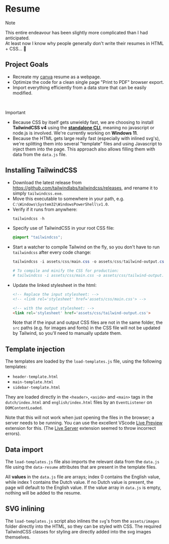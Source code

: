 # Resume
> [!NOTE]
> This entire endeavour has been slightly more complicated than I had anticipated.  
> At least now I know why people generally don't write their resumes in HTML + CSS... 😬

## Project Goals
* Recreate my [canva](https://www.canva.com) resume as a webpage.
* Optimize the code for a clean single page "Print to PDF" browser export.
* Import everything efficiently from a data store that can be easily modified.

&nbsp;
> [!IMPORTANT]
> * Because CSS by itself gets unwieldy fast, we are choosing to install **TailwindCSS v4** using the [**standalone CLI**](https://tailwindcss.com/blog/standalone-cli), meaning no javascript or node.js is involved. We're currently working on **Windows 11**.
> * Because the HTML gets large really fast (especially with inlined svg's), we're splitting them into several "template" files and using Javascript to inject them into the page. This approach also allows filling them with data from the `data.js` file.
&nbsp;

## Installing TailwindCSS
* Download the latest release from https://github.com/tailwindlabs/tailwindcss/releases, and rename it to simply `tailwindcss.exe`.
* Move this executable to somewhere in your path, e.g. `C:\Windows\System32\WindowsPowerShell\v1.0`.
* Verify if it runs from anywhere:
  ```powershell
  tailwindcss -h
  ```
* Specify use of TailwindCSS in your root CSS file:
  ```css
  @import "tailwindcss";
  ```
* Start a watcher to compile Tailwind on the fly, so you don't have to run `tailwindcss` after every code change:
  ```powershell
  tailwindcss -i assets/css/main.css -o assets/css/tailwind-output.css --watch

  # To compile and minify the CSS for production:
  # tailwindcss -i assets/css/main.css -o assets/css/tailwind-output.css --minify
  ```
* Update the linked stylesheet in the html:
  ```html
  <!-- Replace the input stylesheet: -->
  <!-- <link rel='stylesheet' href='assets/css/main.css'> -->

  <!-- with the output stylesheet: -->
  <link rel='stylesheet' href='assets/css/tailwind-output.css'>
  ```
  Note that if the input and output CSS files are not in the same folder, the `src` paths (e.g. for images and fonts) in the CSS file will not be updated by Tailwind, so you'll need to manually update them.

## Template injection
The templates are loaded by the `load-templates.js` file, using the following templates:
* `header-template.html`
* `main-template.html`
* `sidebar-template.html`

They are loaded directly in the `<header>`, `<aside>` and `<main>` tags in the `dutch/index.html` and `english/index.html` files by an `EventListener` on `DOMContentLoaded`.

Note that this will not work when just opening the files in the browser; a server needs to be running. You can use the excellent VScode [Live Preview](https://marketplace.visualstudio.com/items?itemName=ms-vscode.live-server) extension for this. (The [Live Server](https://marketplace.visualstudio.com/items?itemName=ritwickdey.LiveServer) extension seemed to throw incorrect errors).

## Data import
The `load-templates.js` file also imports the relevant data from the `data.js` file using the `data-resume` attributes that are present in the template files.

All **values** in the `data.js` file are arrays; index 0 contains the English value, while index 1 contains the Dutch value. If no Dutch value is present, the page will default to the English value. If the value array in `data.js` is empty, nothing will be added to the resume.

## SVG inlining
The `load-templates.js` script also inlines the `svg`'s from the `assets/images` folder directly into the HTML, so they can be styled with CSS. The required TailwindCSS classes for styling are directly added into the svg images themselves.
